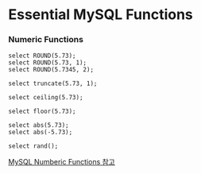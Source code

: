 # Essential MySQL Functions

### Numeric Functions

```mysql
select ROUND(5.73);
select ROUND(5.73, 1);
select ROUND(5.7345, 2);

select truncate(5.73, 1);

select ceiling(5.73);

select floor(5.73);

select abs(5.73);
select abs(-5.73);

select rand();
```

[MySQL Numberic Functions 참고](https://dev.mysql.com/doc/refman/8.0/en/numeric-functions.html)


